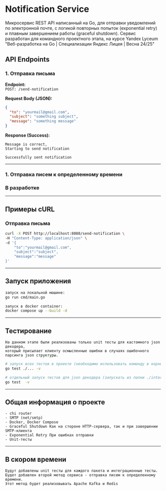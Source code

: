 # Notification Service
Микросервис REST API написанный на Go, для отправки уведомлений по электронной почте, с логикой повторных попыток (exponential retry) и плавным завершением работы (graceful shutdown).
Сервис разработан для командного проектного этапа, на курсе Yandex Lyceum "Веб-разработка на Go | Специализации Яндекс Лицея | Весна 24/25"



## API Endpoints

### 1. Отправка письма

**Endpoint:**  
`POST: /send-notification`

**Request Body (JSON):**

```json
{
  "to": "yourmail@gmail.com",
  "subject": "something subject",
  "message": "something message"
}
```

**Response (Success):**

```text
Message is correct,
Starting to send notification

Successfully sent notification
```

---

### 1. Отправка писем к определенному времени

### В разработке

---

## Примеры cURL

### Отправка письма

```bash
curl -X POST http://localhost:8080/send-notification \                            ─╯
-H "Content-Type: application/json" \
-d '{
    "to":"yourmail@gmail.com",
    "subject":"subject",
    "message":"message"
}'
```

---

## Запуск приложения

```bash
запуск на локальной машине:
go run cmd/main.go 

запуск в docker container:
docker compose up --build -d
```

---

## Тестирование
```text
На данном этапе были реализованы только unit тесты для кастомного json декодера,
который присылает клиенту осмысленные ошибки в случаях ошибочного парсинга json структуры.
```
```bash
# запуск всех тестов в проекте (необходимо использовать команду в корне проекта)
go test ./... -v   

# отдельный запуск тестов для json декодера (запускать из папки ./internal/notification/api/decoder)
go test  -v  
```

---

## Общая информация о проекте

```text
- chi router
- SMTP (net/smtp)
- Docker, Docker Compose
- Graceful Shutdown Как на стороне HTTP-сервера, так и при завершении SMTP-клиента
- Exponential Retry При ошибках отправки
- Unit-тесты
``` 

---

## В скором времени
```text
Будут добавлены unit тесты для каждого пакета и интеграционные тесты.
Будет добавлен второй метод сервиса - отправка писем к определенному времени.
Этот метод будет реализовывать Apache Kafka и Redis 
```
